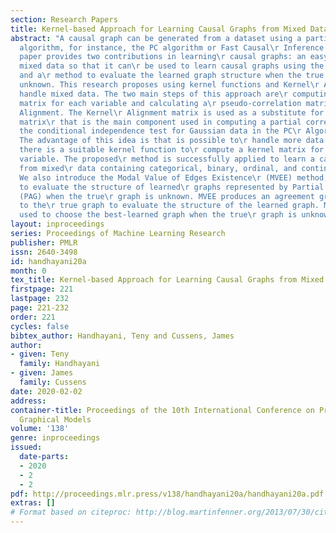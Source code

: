 ```yaml
---
section: Research Papers
title: Kernel-based Approach for Learning Causal Graphs from Mixed Data
abstract: "A causal graph can be generated from a dataset using a particular\r causal
  algorithm, for instance, the PC algorithm or Fast Causal\r Inference (FCI). This
  paper provides two contributions in learning\r causal graphs: an easy way to handle
  mixed data so that it can\r be used to learn causal graphs using the PC algorithm/FCI
  and a\r method to evaluate the learned graph structure when the true graph\r is
  unknown. This research proposes using kernel functions and Kernel\r Alignment to
  handle mixed data. The two main steps of this approach are\r computing a kernel
  matrix for each variable and calculating a\r pseudo-correlation matrix using Kernel
  Alignment. The Kernel\r Alignment matrix is used as a substitute for the correlation
  matrix\r that is the main component used in computing a partial correlation\r for
  the conditional independence test for Gaussian data in the PC\r Algorithm and FCI.
  The advantage of this idea is that is possible to\r handle more data types when
  there is a suitable kernel function to\r compute a kernel matrix for an observed
  variable. The proposed\r method is successfully applied to learn a causal graph
  from mixed\r data containing categorical, binary, ordinal, and continuous\r variables.
  We also introduce the Modal Value of Edges Existence\r (MVEE) method, a new method
  to evaluate the structure of learned\r graphs represented by Partial Ancestral Graph
  (PAG) when the true\r graph is unknown. MVEE produces an agreement graph as a proxy
  to the\r true graph to evaluate the structure of the learned graph. MVEE is\r successfully
  used to choose the best-learned graph when the true\r graph is unknown. "
layout: inproceedings
series: Proceedings of Machine Learning Research
publisher: PMLR
issn: 2640-3498
id: handhayani20a
month: 0
tex_title: Kernel-based Approach for Learning Causal Graphs from Mixed Data
firstpage: 221
lastpage: 232
page: 221-232
order: 221
cycles: false
bibtex_author: Handhayani, Teny and Cussens, James
author:
- given: Teny
  family: Handhayani
- given: James
  family: Cussens
date: 2020-02-02
address: 
container-title: Proceedings of the 10th International Conference on Probabilistic
  Graphical Models
volume: '138'
genre: inproceedings
issued:
  date-parts:
  - 2020
  - 2
  - 2
pdf: http://proceedings.mlr.press/v138/handhayani20a/handhayani20a.pdf
extras: []
# Format based on citeproc: http://blog.martinfenner.org/2013/07/30/citeproc-yaml-for-bibliographies/
---
```

